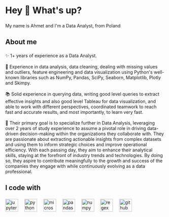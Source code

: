 <h1 align="left">Hey 👋 What's up?</h1>

###

<p align="left">My name is Ahmet and I'm a Data Analyst, from Poland</p>

###

<h2 align="left">About me</h2>

###

<p align="left">✨ 1+ years of experience as a Data Analyst.<br><br>🚀 Experience in data analysis, data cleaning, dealing with missing values and outliers, feature engineering and data visualization using Python's well-known libraries such as NumPy, Pandas, SciPy, Seaborn, Matplotlib, Plotly and Skimpy.<br><br>📚 Solid experience in querying data, writing good level queries to extract effective insights and also good level Tableau for data visualization, and able to work with different perspectives, coordinated teamwork to reach fast and accurate results, and most importantly, to learn very fast.<br><br>🎯 Their primary goal is to specialize further in Data Analysis, leveraging over 2 years of study experience to assume a pivotal role in driving data-driven decision-making within the organizations they collaborate with. They are passionate about extracting actionable insights from complex datasets and using them to inform strategic choices and improve operational efficiency. With each passing day, they aim to enhance their analytical skills, staying at the forefront of industry trends and technologies. By doing so, they aspire to contribute meaningfully to the growth and success of the companies they engage with while continuously evolving as a data professional.</p>

###

<h2 align="left">I code with</h2>

###

<div align="left">
  <img src="https://cdn.simpleicons.org/jupyter/F37626" height="40" alt="jupyter logo"  />
  <img width="12" />
  <img src="https://cdn.jsdelivr.net/gh/devicons/devicon/icons/python/python-original.svg" height="40" alt="python logo"  />
  <img width="12" />
  <img src="https://cdn.simpleicons.org/microsoftsqlserver/CC2927" height="40" alt="microsoftsqlserver logo"  />
  <img width="12" />
  <img src="https://cdn.jsdelivr.net/gh/devicons/devicon/icons/pandas/pandas-original.svg" height="40" alt="pandas logo"  />
  <img width="12" />
  <img src="https://cdn.jsdelivr.net/gh/devicons/devicon/icons/numpy/numpy-original.svg" height="40" alt="numpy logo"  />
  <img width="12" />
  <img src="https://skillicons.dev/icons?i=regex" height="40" alt="regex logo"  />
  <img width="12" />
  <img src="https://skillicons.dev/icons?i=github" height="40" alt="github logo"  />
</div>

###
